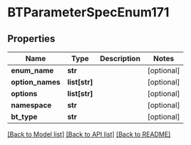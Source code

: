 # BTParameterSpecEnum171

## Properties
Name | Type | Description | Notes
------------ | ------------- | ------------- | -------------
**enum_name** | **str** |  | [optional] 
**option_names** | **list[str]** |  | [optional] 
**options** | **list[str]** |  | [optional] 
**namespace** | **str** |  | [optional] 
**bt_type** | **str** |  | [optional] 

[[Back to Model list]](../README.md#documentation-for-models) [[Back to API list]](../README.md#documentation-for-api-endpoints) [[Back to README]](../README.md)


